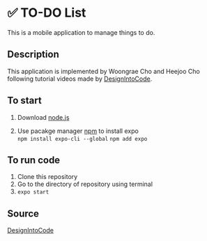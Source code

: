 # ✅ TO-DO List
This is a mobile application to manage things to do.

## Description
This application is implemented by Woongrae Cho and Heejoo Cho following tutorial videos made by [DesignIntoCode](https://www.youtube.com/playlist?list=PLqtWgQ5BRLPvbmeIYf769yb25g4W8NUZo).

## To start
1. Download [node.js](https://nodejs.org/en/)

2. Use pacakge manager [npm](https://www.npmjs.com/get-npm) to install expo  
```npm install expo-cli --global```
  ```npm add expo```

## To run code
1. Clone this repository
2. Go to the directory of repository using terminal
3. ```expo start```

## Source
[DesignIntoCode](https://www.youtube.com/playlist?list=PLqtWgQ5BRLPvbmeIYf769yb25g4W8NUZo)
